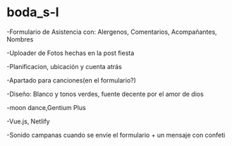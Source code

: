 # boda_s-l

-Formulario de Asistencia con: Alergenos, Comentarios, Acompañantes, Nombres

-Uploader de Fotos hechas en la post fiesta

-Planificacion, ubicación y cuenta atrás 

-Apartado para canciones(en el formulario?)

-Diseño: Blanco y tonos verdes, fuente decente por el amor de dios

 -moon dance,Gentium Plus

-Vue.js, Netlify

-Sonido campanas cuando se envíe el formulario + un mensaje con confeti 
